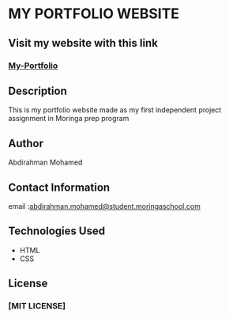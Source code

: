 # MY PORTFOLIO WEBSITE

## Visit my website with this link
   ### [My-Portfolio](https://xamaan585.github.io/Portfolio/)

## Description
This is my portfolio website made as my first independent project assignment in Moringa prep program 

## Author
Abdirahman Mohamed

## Contact Information
email :abdirahman.mohamed@student.moringaschool.com

## Technologies Used
* HTML
* CSS

## License
### [MIT LICENSE]